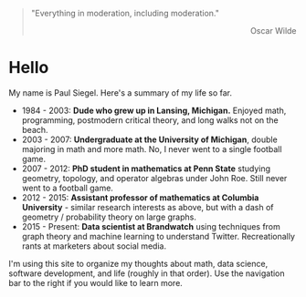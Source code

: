 <blockquote>
<p>"Everything in moderation, including moderation."</p>
<p align="right">Oscar Wilde</p>
</blockquote>

# Hello
My name is Paul Siegel.  Here's a summary of my life so far.

* 1984 - 2003: **Dude who grew up in Lansing, Michigan.**  Enjoyed math, programming, postmodern critical theory, and long walks not on the beach.
* 2003 - 2007: **Undergraduate at the University of Michigan**, double majoring in math and more math.  No, I never went to a single football game.
* 2007 - 2012: **PhD student in mathematics at Penn State** studying geometry, topology, and operator algebras under John Roe.  Still never went to a football game.
* 2012 - 2015: **Assistant professor of mathematics at Columbia University** - similar research interests as above, but with a dash of geometry / probability theory on large graphs.
* 2015 - Present: **Data scientist at Brandwatch** using techniques from graph theory and machine learning to understand Twitter.  Recreationally rants at marketers about social media.

I'm using this site to organize my thoughts about math, data science, software development, and life (roughly in that order).  Use the navigation bar to the right if you would like to learn more.
